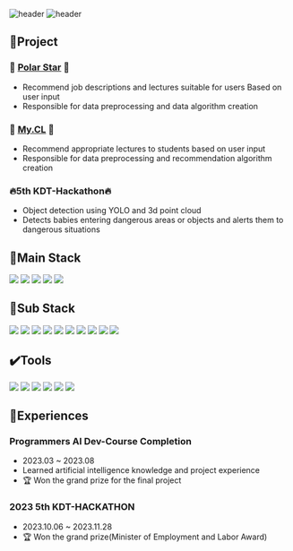 ![header](https://capsule-render.vercel.app/api?type=venom&color=timeGradient&text=Welcome%20to%20Ch_Hyuk's%20GitHub%20👋&animation=twinkling&fontSize=40&fontAlignY=50&fontAlign=50&height=180)
![header](https://capsule-render.vercel.app/api?type=transparent&color=timeGradient&text=🌱Developer%20who%20dreams%20of%20becoming%20an%20artificial%20intelligence%20engineer&animation=cylinder&fontSize=20&fontAlignY=50&fontAlign=50&height=180&stroke=00FF00&strokeWidth=1&desc=✉Email:%20chanhyuk0104@gmail.com&descSize=20&descAlignY=80&descAlign=30)

## 🎏Project

### 🌟 [Polar Star](https://github.com/KDT-AiVENGERS/PolarStar_Info) 🌟
 - Recommend job descriptions and lectures suitable for users Based on user input
 - Responsible for data preprocessing and data algorithm creation


### 🎒 [My.CL](https://github.com/Ch-Hyuk/My.CL) 🎒

 - Recommend appropriate lectures to students based on user input
 - Responsible for data preprocessing and recommendation algorithm creation

### 🔥5th KDT-Hackathon🔥
 - Object detection using YOLO and 3d point cloud
 - Detects babies entering dangerous areas or objects and alerts them to dangerous situations
   
## 🔆Main Stack  

<img src="https://img.shields.io/badge/python-3776AB?style=for-the-badge&logo=python&logoColor=white"> <img src="https://img.shields.io/badge/pandas-150458?style=for-the-badge&logo=pandas&logoColor=white"> <img src="https://img.shields.io/badge/pytorch-EE4C2C?style=for-the-badge&logo=pytorch&logoColor=white"> <img src="https://img.shields.io/badge/numpy-013243?style=for-the-badge&logo=numpy&logoColor=white"> <img src="https://img.shields.io/badge/selenium-43B02A?style=for-the-badge&logo=selenium&logoColor=white">

## 🔅Sub Stack  

<img src="https://img.shields.io/badge/JavaScript-f7df1e?style=for-the-badge&logo=JavaScript&logoColor=white"> <img src="https://img.shields.io/badge/C-A8B9CC?style=for-the-badge&logo=c&logoColor=white"> <img src="https://img.shields.io/badge/c++-00599c?style=for-the-badge&logo=c++&logoColor=white"> <img src="https://img.shields.io/badge/node.js-339933c?style=for-the-badge&logo=node.js&logoColor=white"> <img src="https://img.shields.io/badge/flask-000000?style=for-the-badge&logo=flask&logoColor=white"> <img src="https://img.shields.io/badge/django-092E20?style=for-the-badge&logo=django&logoColor=white"> <img src="https://img.shields.io/badge/php-777BB4?style=for-the-badge&logo=php&logoColor=white"> <img src="https://img.shields.io/badge/mysql-4479A1?style=for-the-badge&logo=mysql&logoColor=white"> <img src="https://img.shields.io/badge/mariadb-003545?style=for-the-badge&logo=mariadb&logoColor=white"> <img src="https://img.shields.io/badge/mongodb-47A248?style=for-the-badge&logo=mongodb&logoColor=white">

## ✔️Tools  

<img src="https://img.shields.io/badge/github-181717?style=for-the-badge&logo=github&logoColor=white"> <img src="https://img.shields.io/badge/vscode-007ACC?style=for-the-badge&logo=vscode&logoColor=white"> <img src="https://img.shields.io/badge/jupyter-F37626?style=for-the-badge&logo=jupyter&logoColor=white"> <img src="https://img.shields.io/badge/anaconda-44A833?style=for-the-badge&logo=anaconda&logoColor=white"> <img src="https://img.shields.io/badge/notion-000000?style=for-the-badge&logo=notion&logoColor=white"> <img src="https://img.shields.io/badge/slack-4A154B?style=for-the-badge&logo=slack&logoColor=white"> 

## 📌Experiences

### Programmers AI Dev-Course Completion
  - 2023.03 ~ 2023.08
  - Learned artificial intelligence knowledge and project experience
  - 🏆 Won the grand prize for the final project

### 2023 5th KDT-HACKATHON
  - 2023.10.06 ~ 2023.11.28
  - 🏆 Won the grand prize(Minister of Employment and Labor Award)
<!--
**Ch-Hyuk/Ch-Hyuk** is a ✨ _special_ ✨ repository because its `README.md` (this file) appears on your GitHub profile.
🎇✉️📌✔️🌱💻 --!>
